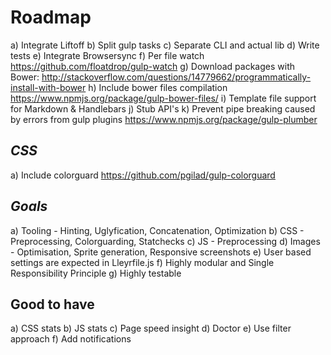 Roadmap
======================
a) Integrate Liftoff
b) Split gulp tasks
c) Separate CLI and actual lib
d) Write tests
e) Integrate Browsersync
f) Per file watch https://github.com/floatdrop/gulp-watch
g) Download packages with Bower: http://stackoverflow.com/questions/14779662/programmatically-install-with-bower
h) Include bower files compilation https://www.npmjs.org/package/gulp-bower-files/
i) Template file support for Markdown & Handlebars
j) Stub API's
k) Prevent pipe breaking caused by errors from gulp plugins https://www.npmjs.org/package/gulp-plumber 


*CSS*
----------------------
a) Include colorguard https://github.com/pgilad/gulp-colorguard

*Goals*
------------------------
a) Tooling - Hinting, Uglyfication, Concatenation, Optimization
b) CSS - Preprocessing, Colorguarding, Statchecks
c) JS - Preprocessing
d) Images - Optimisation, Sprite generation, Responsive screenshots
e) User based settings are expected in Lleyrfile.js
f) Highly modular and Single Responsibility Principle
g) Highly testable

Good to have
----------------------
a) CSS stats
b) JS stats
c) Page speed insight
d) Doctor
e) Use filter approach
f) Add notifications
